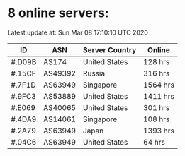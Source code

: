 # 8 online servers:

Latest update at: Sun Mar 08 17:10:10 UTC 2020

| ID | ASN | Server Country | Online |
| -- | --- | -------------- | ------ |
| #.D09B | AS174 | United States | 128 hrs |
| #.15CF | AS49392 | Russia | 316 hrs |
| #.7F1D | AS63949 | Singapore | 1564 hrs |
| #.9FC3 | AS53889 | United States | 1411 hrs |
| #.E069 | AS40065 | United States | 301 hrs |
| #.4DA9 | AS14061 | Singapore | 108 hrs |
| #.2A79 | AS63949 | Japan | 1393 hrs |
| #.04C6 | AS63949 | United States | 64 hrs |

